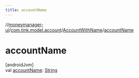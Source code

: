```yaml
---
title: accountName
---
```

//[moneymanager-ui](../../../index.html)/[com.tink.model.account](../index.html)/[AccountWithName](index.html)/[accountName](account-name.html)



# accountName



[androidJvm]\
val [accountName](account-name.html): [String](https://kotlinlang.org/api/latest/jvm/stdlib/kotlin/-string/index.html)




